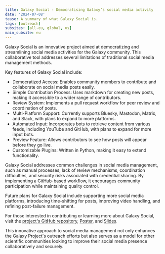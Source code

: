 ```yaml
---
title: Galaxy Social - Democratising Galaxy’s social media activity
date: '2024-07-08'
tease: A summary of what Galaxy Social is.
tags: [outreach]
subsites: [all-eu, global, us]
main_subsite: eu
---
```



Galaxy Social is an innovative project aimed at democratizing and streamlining social media activities for the Galaxy community.
This collaborative tool addresses several limitations of traditional social media management methods.

Key features of Galaxy Social include:

- Democratized Access: Enables community members to contribute and collaborate on social media posts easily.
- Simple Contribution Process: Uses markdown for creating new posts, making it accessible to a wider range of contributors.
- Review System: Implements a pull request workflow for peer review and coordination of posts.
- Multi-Platform Support: Currently supports Bluesky, Mastodon, Matrix, and Slack, with plans to expand to more platforms.
- Automated Input: Incorporates bots to retrieve content from various feeds, including YouTube and GitHub, with plans to expand for more input bots.
- Preview Feature: Allows contributors to see how posts will appear before they go live.
- Customizable Plugins: Written in Python, making it easy to extend functionality.

Galaxy Social addresses common challenges in social media management, such as manual processes, lack of review mechanisms, coordination difficulties, and security risks associated with credential sharing.
By implementing a GitHub-based workflow, it encourages community participation while maintaining quality control.

Future plans for Galaxy Social include supporting more social media platforms, introducing time-shifting for posts, improving video handling, and refining post-failure management.

For those interested in contributing or learning more about Galaxy Social, visit the [project's GitHub repository](https://github.com/usegalaxy-eu/galaxy-social), [Poster](https://f1000research.com/posters/13-758), and [Slides](https://f1000research.com/slides/13-759).

This innovative approach to social media management not only enhances the Galaxy Project's outreach efforts but also serves as a model for other scientific communities looking to improve their social media presence collaboratively and securely.

